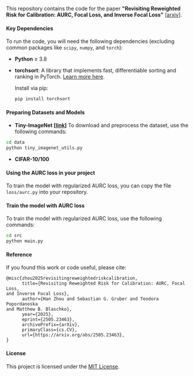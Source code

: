 This repository contains the code for the paper **"Revisiting Reweighted Risk for Calibration: AURC, Focal Loss, 
and Inverse Focal Loss"** [[arxiv](https://arxiv.org/pdf/2505.23463)].

#### Key Dependencies
To run the code, you will need the following dependencies (excluding common packages like `scipy`, `numpy`, and `torch`):

- **Python** ≥ 3.8
- **torchsort**: A library that implements fast, differentiable sorting and ranking in PyTorch. [Learn more here](https://github.com/google-research/fast-soft-sort).

  Install via pip:
  ```bash
  pip install torchsort
  ```

#### Preparing Datasets and Models

- **Tiny-ImageNet [[link](https://github.com/tjmoon0104/pytorch-tiny-imagenet)]**
To download and preprocess the dataset, use the following commands:
```bash
cd data
python tiny_imagenet_utils.py
```
- **CIFAR-10/100**

#### Using the AURC loss in your project

To train the model with regularized AURC loss, you can copy the file `loss/aurc.py` into your repository. 

#### Train the model with AURC loss

To train the model with regularized AURC loss, use the following commands:
```bash
cd src
python main.py
```

#### Reference
If you found this work or code useful, please cite:

```
@misc{zhou2025revisitingreweightedriskcalibration,
      title={Revisiting Reweighted Risk for Calibration: AURC, Focal Loss, 
and Inverse Focal Loss}, 
      author={Han Zhou and Sebastian G. Gruber and Teodora Popordanoska 
and Matthew B. Blaschko},
      year={2025},
      eprint={2505.23463},
      archivePrefix={arXiv},
      primaryClass={cs.CV},
      url={https://arxiv.org/abs/2505.23463}, 
}
```
#### License

This project is licensed under the [MIT License](https://opensource.org/licenses/MIT).
